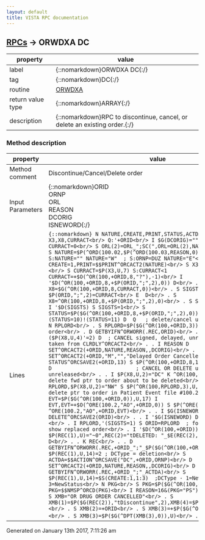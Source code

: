 ```yaml
---
layout: default
title: VISTA RPC documentation
---
```




## [RPCs](TableOfContent.md) &#8594; ORWDXA DC 

 property | value 
--- | --- 
 label | {::nomarkdown}ORWDXA DC{:/}
 tag | {::nomarkdown}DC{:/}
 routine | [ORWDXA](http://code.osehra.org/dox/Routine_ORWDXA_source.html)
 return value type | {::nomarkdown}ARRAY{:/}
 description | {::nomarkdown}RPC to discontinue, cancel, or delete an existing order.{:/}


### Method description

 property | value 
 --- | --- 
 Method comment | Discontinue/Cancel/Delete order
 Input Parameters | {::nomarkdown}ORID<br/>ORNP<br/>ORL<br/>REASON<br/>DCORIG<br/>ISNEWORD{:/}
 Lines | ```{::nomarkdown} N NATURE,CREATE,PRINT,STATUS,ACTDA,SIGSTS<br/> N X3,X8,CURRACT<br/> Q:'+ORID<br/> I $G(DCORIG)="" S DCORIG=0<br/> S CURRACT=0<br/> S ORL(2)=ORL_";SC(",ORL=ORL(2),NATURE=""<br/> I REASON S NATURE=$P(^ORD(100.02,$P(^ORD(100.03,REASON,0),U,7),0),U,2)<br/> S:NATURE="" NATURE="W"  ; S:ORNP=DUZ NATURE="E"<br/> S CREATE=1,PRINT=$$PRINT^ORCACT2(NATURE)<br/> S X3=$G(^OR(100,+ORID,3))<br/> S CURRACT=$P(X3,U,7) S:CURRACT<1 CURRACT=+$O(^OR(100,+ORID,8,"?"),-1)<br/> I '$D(^OR(100,+ORID,8,+$P(ORID,";",2),0)) D<br/> . S X8=$G(^OR(100,+ORID,8,CURRACT,0))<br/> . S SIGSTS=$P(X8,U,4)<br/> . S $P(ORID,";",2)=CURRACT<br/> E  D<br/> . S X8=^OR(100,+ORID,8,+$P(ORID,";",2),0)<br/> . S SIGSTS=$P(X8,U,4)<br/> I '$D(SIGSTS) S SIGSTS=1<br/> S STATUS=$P($G(^OR(100,+ORID,8,+$P(ORID,";",2),0)),U,15)<br/> I (STATUS=10)!(STATUS=11) D  Q   ; delete/cancel unreleased order<br/> . N RPLORD<br/> . S RPLORD=$P($G(^OR(100,+ORID,3)),U,5)    ; replaced order<br/> . D GETBYIFN^ORWORR(.REC,ORID)<br/> . I STATUS=10,($P(X8,U,4)'=2) D  ; CANCEL signed, delayed, unreleased<br/> . . ; taken from CLRDLY^ORCACT2<br/> . . I REASON D SET^ORCACT2(+ORID,NATURE,REASON,,DCORIG)<br/> . . I 'REASON D SET^ORCACT2(+ORID,"M","","Delayed Order Cancelled",DCORIG)<br/> . . D STATUS^ORCSAVE2(+ORID,13) S $P(^OR(100,+ORID,8,1,0),U,15)=13<br/> . E  D                           ; CANCEL OR DELETE unsigned, unreleased<br/> . . I $P(X8,U,2)="DC" K ^OR(100,+ORID,6)<br/> . . ; delete fwd ptr to order about to be deleted<br/> . . I RPLORD,$P(X8,U,2)="NW" S $P(^OR(100,RPLORD,3),U,6)=""<br/> . . ; delete ptr to order in Patient Event file #100.2<br/> . . N EVT S EVT=$P($G(^OR(100,+ORID,0)),U,17) I EVT,EVT=+$O(^ORE(100.2,"AO",+ORID,0)) S $P(^ORE(100.2,EVT,0),U,4)="" K ^ORE(100.2,"AO",+ORID,EVT)<br/> . . I $G(ISNEWORD) D DELETE^ORCSAVE2(ORID)<br/> . . I '$G(ISNEWORD) D CANCEL^ORCSAVE2(ORID)<br/> . I RPLORD,'(SIGSTS=1) S ORID=RPLORD  ; for Renews & Changes, show replaced order<br/> . I '$D(^OR(100,+ORID)) D<br/> . . S $P(REC(1),U)="~0",REC(2)="tDELETED: "_$E(REC(2),2,245)<br/> . E  D<br/> . . K REC<br/> . . D GETBYIFN^ORWORR(.REC,+ORID_";"_$P($G(^OR(100,+ORID,3)),U,7))<br/> . S $P(REC(1),U,14)=2 ; DCType = deletion<br/> S ACTDA=$$ACTION^ORCSAVE("DC",+ORID,ORNP)<br/> D SET^ORCACT2(+ORID,NATURE,REASON,,DCORIG)<br/> D GETBYIFN^ORWORR(.REC,+ORID_";"_ACTDA)<br/> S $P(REC(1),U,14)=$S(CREATE:1,1:3)  ;DCType - 1=NewOrder, 3=NewStatus<br/> N PKG<br/> S PKG=$P($G(^OR(100,+ORID,0)),U,14)<br/> S PKG=$$NMSP^ORCD(PKG)<br/> I REASON=16&(PKG="PS") D<br/> . N XMB<br/> . S XMB="OR DRUG ORDER CANCELLED"<br/> . S XMB(1)=$P($G(REC(2)),"tDiscontinue",2),XMB(4)=$P($G(^VA(200,DUZ,0)),U)<br/> . S XMB(2)=+ORID<br/> . S XMB(3)=+$P($G(^OR(100,+ORID,0)),U,2)<br/> . S XMB(3)=$P($G(^DPT(XMB(3),0)),U)<br/> . D ^XMB```{:/}




 Generated on January 13th 2017, 7:11:26 am